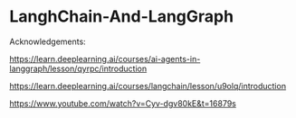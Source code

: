 # LanghChain-And-LangGraph
Acknowledgements:

https://learn.deeplearning.ai/courses/ai-agents-in-langgraph/lesson/qyrpc/introduction

https://learn.deeplearning.ai/courses/langchain/lesson/u9olq/introduction

https://www.youtube.com/watch?v=Cyv-dgv80kE&t=16879s
